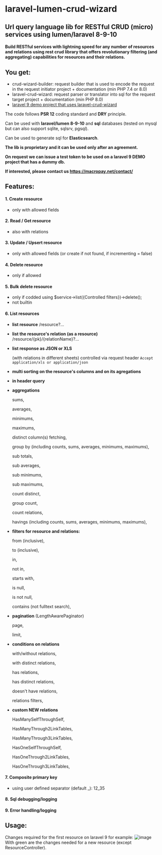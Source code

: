 # laravel-lumen-crud-wizard
## Url query language lib for RESTful CRUD (micro) services using lumen/laravel 8-9-10


#### Build RESTful services with lightning speed for any number of resources and relations using rest crud library that offers revolutionary filtering (and aggregating) capabilities for resources and their relations.

## You get:

- crud-wizard-builder: request builder that is used to encode the request in the request initiator project + documentation (min PHP 7.4 or 8.0)
- laravel-crud-wizard: request parser or translator into sql for the request target project + documentation (min PHP 8.0)
- [laravel 9 demo project that uses laravel-crud-wizard](https://github.com/macropay-solutions/laravel-crud-wizard-demo)

The code follows **PSR 12** coding standard and **DRY** principle.

Can be used with **laravel/lumen 8-9-10** and **sql** databases (tested on mysql but can also support sqlite, sqlsrv, pgsql).

Can be used to generate sql for **Elasticsearch**.

**The lib is proprietary and it can be used only after an agreement.**

**On request we can issue a test token to be used on a laravel 9 DEMO project that has a dummy db.**

**If interested, please contact us https://macropay.net/contact/**



## Features:

#### 1. Create resource
- only with allowed fields

#### 2. Read / Get resource
- also with relations

#### 3. Update / Upsert resource
- only with allowed fields (or create if not found, if incrementing = false)

#### 4. Delete resource
- only if allowed

#### 5. Bulk delete resource
- only if codded using $service->list({Controlled filters})->delete();
- not builtin

#### 6. List resources

-  **list resource** /resource?...

-  **list the resource's relation (as a resource)** /resource/{pk}/{relationName}?...

-  **list response as JSON or XLS**

   (with relations in different sheets) controlled via request header `Accept application/xls or application/json`

-  **multi sorting on the resource's columns and on its agregations**

-  **in header query**

-  **aggregations**

    sums,
  
    averages,    
  
    minimums,
    
    maximums,
  
    distinct column(s) fetching,
  
    group by (including counts, sums, averages, minimums, maximums),
  
    sub totals,
  
    sub averages,
      
    sub minimums,
      
    sub maximums,
  
    count distinct,
  
    group count,
  
    count relations,
  
    havings (including counts, sums, averages, minimums, maximums),

-  **filters for resource and relations:**

    from (inclusive),
  
    to (inclusive),
  
    in,
  
    not in,
  
    starts with,
  
    is null,
  
    is not null,
  
    contains (not fulltext search),

- **pagination** (LengthAwarePaginator)

    page,
  
    limit,
    
-  **conditions on relations**

    with/without relations,
  
    with distinct relations,
  
    has relations,
  
    has distinct relations,
  
    doesn't have relations,
  
    relations filters,

-  **custom NEW relations**

    HasManySelfThroughSelf,
  
    HasManyThrough2LinkTables,

    HasManyThrough3LinkTables,
  
    HasOneSelfThroughSelf,
  
    HasOneThrough2LinkTables,
  
    HasOneThrough3LinkTables,

#### 7. Composite primary key
- using user defined separator (default _): 12_35

#### 8. Sql debugging/logging

#### 9. Error handling/logging

## Usage:

Changes required for the first resource on laravel 9 for example:
![image](https://github.com/macropay-solutions/laravel-lumen-crud-wizard/assets/153634237/eefd0dd6-3762-4241-876a-d32cc27b690d)
With green are the changes needed for a new resource (except ResourceController).

